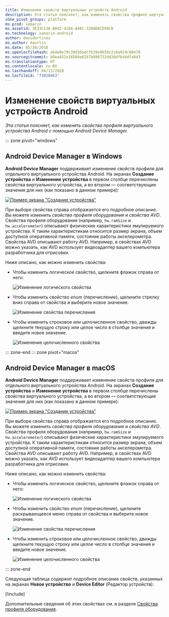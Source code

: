 ```yaml
---
title: Изменение свойств виртуальных устройств Android
description: Эта статья поясняет, как изменять свойства профиля виртуального устройства Android с помощью Android Device Manager.
zone_pivot_groups: platform
ms.prod: xamarin
ms.assetid: 3E33C136-8042-4184-A40C-3200D8CD99CB
ms.technology: xamarin-android
author: davidortinau
ms.author: daortin
ms.date: 05/30/2018
ms.openlocfilehash: ab4e0e79c39d36adcfb29e9659c2c6a924c80470
ms.sourcegitcommit: b0ea451e18504e6267b896732dd26df64ddfa843
ms.translationtype: HT
ms.contentlocale: ru-RU
ms.lasthandoff: 04/13/2020
ms.locfileid: "73020863"
---
```

# <a name="editing-android-virtual-device-properties"></a>Изменение свойств виртуальных устройств Android

_Эта статья поясняет, как изменять свойства профиля виртуального устройства Android с помощью Android Device Manager._

::: zone pivot="windows"

## <a name="android-device-manager-on-windows"></a>Android Device Manager в Windows

**Android Device Manager** поддерживает изменение свойств профиля для отдельного виртуального устройства Android. На экранах **Создание устройства** и **Изменение устройства** в первом столбце перечислены свойства виртуального устройства, а во втором — соответствующие значения для них (как показано в данном примере): 

[![Пример экрана "Создание устройства"](device-properties-images/win/01-new-device-editor-sml.png)](device-properties-images/win/01-new-device-editor.png#lightbox)

При выборе свойства справа отображается его подробное описание. Вы можете изменить *свойства профиля оборудования* и *свойства AVD*. Свойства профиля оборудования (например, `hw.ramSize` и `hw.accelerometer`) описывают физические характеристики эмулируемого устройства. К таким характеристикам относится размер экрана, объем доступной оперативной памяти, состояние работы акселерометра. Свойства AVD описывают работу AVD. Например, в свойствах AVD можно указать, как AVD использует видеоадаптер вашего компьютера разработчика для отрисовки.

Ниже описано, как можно изменить свойства:

- Чтобы изменить логическое свойство, щелкните флажок справа от него:

    ![Изменение логического свойства](device-properties-images/win/02-boolean-value.png)

- Чтобы изменить свойство *enum* (перечисление), щелкните стрелку вниз справа от свойства и выберите новое значение.

    ![Изменение свойства перечисления](device-properties-images/win/04-enum-value.png)

- Чтобы изменить строковое или целочисленное свойство, дважды щелкните текущую строку или целое число в столбце значения и введите новое значение.

    ![Изменение целочисленного свойства](device-properties-images/win/03-integer-value.png)

::: zone-end
::: zone pivot="macos"

## <a name="android-device-manager-on-macos"></a>Android Device Manager в macOS

**Android Device Manager** поддерживает изменение свойств профиля для отдельного виртуального устройства Android. На экранах **Создание устройства** и **Изменение устройства** в первом столбце перечислены свойства виртуального устройства, а во втором — соответствующие значения для них (как показано в данном примере): 

[![Пример экрана "Создание устройства"](device-properties-images/mac/01-new-device-editor-sml.png)](device-properties-images/mac/01-new-device-editor.png#lightbox)

При выборе свойства справа отображается его подробное описание. Вы можете изменить *свойства профиля оборудования* и *свойства AVD*. Свойства профиля оборудования (например, `hw.ramSize` и `hw.accelerometer`) описывают физические характеристики эмулируемого устройства. К таким характеристикам относится размер экрана, объем доступной оперативной памяти, состояние работы акселерометра. Свойства AVD описывают работу AVD. Например, в свойствах AVD можно указать, как AVD использует видеоадаптер вашего компьютера разработчика для отрисовки.

Ниже описано, как можно изменить свойства:

- Чтобы изменить логическое свойство, щелкните флажок справа от него:

    ![Изменение логического свойства](device-properties-images/mac/02-boolean-value.png)

- Чтобы изменить свойство *enum* (перечисление), щелкните раскрывающееся меню справа от свойства и выберите новое значение.

    ![Изменение свойства перечисления](device-properties-images/mac/04-enum-value.png)

- Чтобы изменить строковое или целочисленное свойство, дважды щелкните текущую строку или целое число в столбце значения и введите новое значение.

    ![Изменение целочисленного свойства](device-properties-images/mac/03-integer-value.png)

::: zone-end

Следующая таблица содержит подробное описание свойств, указанных на экранах **Новое устройство** и **Device Editor** (Редактор устройств):

[!include[](~/android/includes/emulator-properties.md)]

Дополнительные сведения об этих свойствах см. в разделе [Свойства профиля оборудования](https://developer.android.com/studio/run/managing-avds.html#hpproperties).
